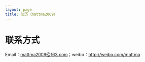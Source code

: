 ```yaml
---
layout: page
title: 简历（mattma2009）
---
```


# 联系方式

Email：mattma2009@163.com；weibo：<http://weibo.com/mattma>

